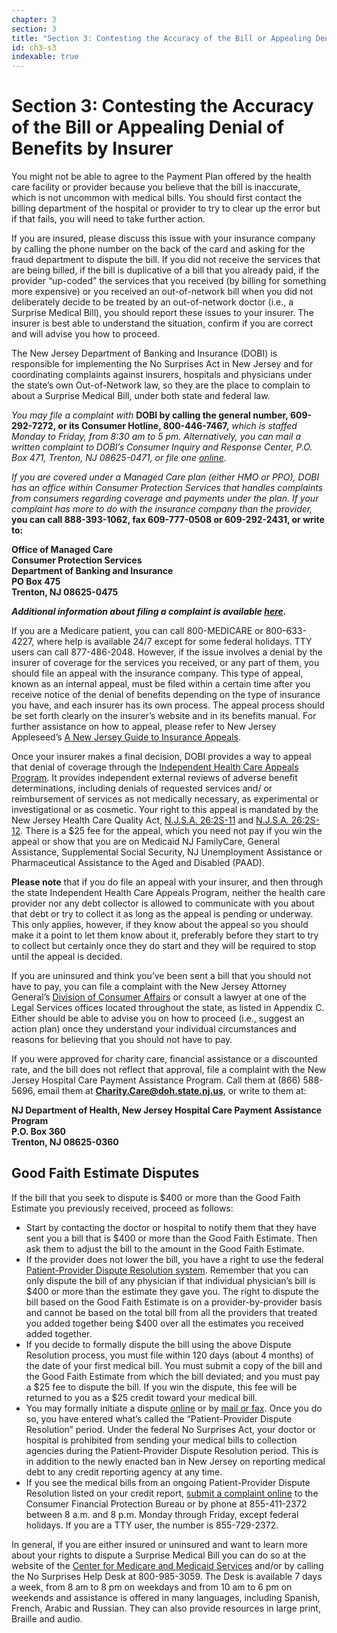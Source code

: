 ```yaml
---
chapter: 3
section: 3
title: "Section 3: Contesting the Accuracy of the Bill or Appealing Denial of Benefits by Insurer"
id: ch3-s3
indexable: true
---
```


# Section 3: Contesting the Accuracy of the Bill or Appealing Denial of Benefits by Insurer

You might not be able to agree to the Payment Plan offered by the health care facility or provider because you believe that the bill is inaccurate, which is not uncommon with medical bills. You should first contact the billing department of the hospital or provider to try to clear up the error but if that fails, you will need to take further action.

If you are insured, please discuss this issue with your insurance company by calling the phone number on the back of the card and asking for the fraud department to dispute the bill. If you did not receive the services that are being billed, if the bill is duplicative of a bill that you already paid, if the provider “up-coded” the services that you received (by billing for something more expensive) or you received an out-of-network bill when you did not deliberately decide to be treated by an out-of-network doctor (i.e., a Surprise Medical Bill), you should report these issues to your insurer. The insurer is best able to understand the situation, confirm if you are correct and will advise you how to proceed.

The New Jersey Department of Banking and Insurance (DOBI) is responsible for implementing the No Surprises Act in New Jersey and for coordinating complaints against insurers, hospitals and physicians under the state’s own Out-of-Network law, so they are the place to complain to about a Surprise Medical Bill, under both state and federal law.

_You may file a complaint with_ **DOBI by calling the general number, 609-292-7272, or its Consumer Hotline, 800-446-7467,** _which is staffed Monday to Friday, from 8:30 am to 5 pm. Alternatively, you can mail a written complaint to DOBI’s Consumer Inquiry and Response Center, P.O. Box 471, Trenton, NJ 08625-0471, or file one [online](https://www.nj.gov/dobi/consumer.htm)._

_If you are covered under a Managed Care plan (either HMO or PPO), DOBI has an office within Consumer Protection Services that handles complaints from consumers regarding coverage and payments under the plan. If your complaint has more to do with the insurance company than the provider,_ **you can call 888-393-1062, fax 609-777-0508 or 609-292-2431, or write to:**

**Office of Managed Care**  
**Consumer Protection Services**  
**Department of Banking and Insurance**  
**PO Box 475**  
**Trenton, NJ 08625-0475**

**_Additional information about filing a complaint is available [here](https://www.nj.gov/dobi/division_insurance/managedcare/mcfaqs.htm)._**

If you are a Medicare patient, you can call 800-MEDICARE or 800-633-4227, where help is available 24/7 except for some federal holidays. TTY users can call 877-486-2048. However, if the issue involves a denial by the insurer of coverage for the services you received, or any part of them, you should file an appeal with the insurance company. This type of appeal, known as an internal appeal, must be filed within a certain time after you receive notice of the denial of benefits depending on the type of insurance you have, and each insurer has its own process. The appeal process should be set forth clearly on the insurer’s website and in its benefits manual. For further assistance on how to appeal, please refer to New Jersey Appleseed’s [A New Jersey Guide to Insurance Appeals](https://njappleseed.org/wp-content/uploads/2017/09/appleseed-appeals-guide.pdf).

Once your insurer makes a final decision, DOBI provides a way to appeal that denial of coverage through the [Independent Health Care Appeals Program](https://www.nj.gov/dobi/division_insurance/managedcare/ihcap.htm). It provides independent external reviews of adverse benefit determinations, including denials of requested services and/ or reimbursement of services as not medically necessary, as experimental or investigational or as cosmetic. Your right to this appeal is mandated by the New Jersey Health Care Quality Act, [N.J.S.A. 26:2S-11](https://law.justia.com/codes/new-jersey/title-26/section-26-2s-11/) and [N.J.S.A. 26:2S-12](https://law.justia.com/codes/new-jersey/title-26/section-26-2s-12/). There is a $25 fee for the appeal, which you need not pay if you win the appeal or show that you are on Medicaid NJ FamilyCare, General Assistance, Supplemental Social Security, NJ Unemployment Assistance or Pharmaceutical Assistance to the Aged and Disabled (PAAD).

**Please note** that if you do file an appeal with your insurer, and then through the state Independent Health Care Appeals Program, neither the health care provider nor any debt collector is allowed to communicate with you about that debt or try to collect it as long as the appeal is pending or underway. This only applies, however, if they know about the appeal so you should make it a point to let them know about it, preferably before they start to try to collect but certainly once they do start and they will be required to stop until the appeal is decided.

If you are uninsured and think you’ve been sent a bill that you should not have to pay, you can file a complaint with the New Jersey Attorney General’s [Division of Consumer Affairs](https://www.njconsumeraffairs.gov/) or consult a lawyer at one of the Legal Services offices located throughout the state, as listed in Appendix C. Either should be able to advise you on how to proceed (i.e., suggest an action plan) once they understand your individual circumstances and reasons for believing that you should not have to pay.

If you were approved for charity care, financial assistance or a discounted rate, and the bill does not reflect that approval, file a complaint with the New Jersey Hospital Care Payment Assistance Program. Call them at (866) 588-5696, email them at **Charity.Care@doh.state.nj.us**, or write to them at:

**NJ Department of Health, New Jersey Hospital Care Payment Assistance Program**  
**P.O. Box 360**  
**Trenton, NJ 08625-0360**

## Good Faith Estimate Disputes

If the bill that you seek to dispute is $400 or more than the Good Faith Estimate you previously received, proceed as follows:

- Start by contacting the doctor or hospital to notify them that they have sent you a bill that is $400 or more than the Good Faith Estimate. Then ask them to adjust the bill to the amount in the Good Faith Estimate.
- If the provider does not lower the bill, you have a right to use the federal [Patient-Provider Dispute Resolution system](https://www.cms.gov/medical-bill-rights). Remember that you can only dispute the bill of any physician if that individual physician’s bill is $400 or more than the estimate they gave you. The right to dispute the bill based on the Good Faith Estimate is on a provider-by-provider basis and cannot be based on the total bill from all the providers that treated you added together being $400 over all the estimates you received added together.
- If you decide to formally dispute the bill using the above Dispute Resolution process, you must file within 120 days (about 4 months) of the date of your first medical bill. You must submit a copy of the bill and the Good Faith Estimate from which the bill deviated; and you must pay a $25 fee to dispute the bill. If you win the dispute, this fee will be returned to you as a $25 credit toward your medical bill.
- You may formally initiate a dispute [online](https://nsa-idr.cms.gov/billdisputes/s/) or by [mail or fax](https://www.cms.gov/medical-bill-rights/help/dispute-a-bill). Once you do so, you have entered what’s called the “Patient-Provider Dispute Resolution” period. Under the federal No Surprises Act, your doctor or hospital is prohibited from sending your medical bills to collection agencies during the Patient-Provider Dispute Resolution period. This is in addition to the newly enacted ban in New Jersey on reporting medical debt to any credit reporting agency at any time.
- If you see the medical bills from an ongoing Patient-Provider Dispute Resolution listed on your credit report, [submit a complaint online](https://www.consumerfinance.gov/complaint/) to the Consumer Financial Protection Bureau or by phone at 855-411-2372 between 8 a.m. and 8 p.m. Monday through Friday, except federal holidays. If you are a TTY user, the number is 855-729-2372.

In general, if you are either insured or uninsured and want to learn more about your rights to dispute a Surprise Medical Bill you can do so at the website of the [Center for Medicare and Medicaid Services](https://www.cms.gov/nosurprises) and/or by calling the No Surprises Help Desk at 800-985-3059. The Desk is available 7 days a week, from 8 am to 8 pm on weekdays and from 10 am to 6 pm on weekends and assistance is offered in many languages, including Spanish, French, Arabic and Russian. They can also provide resources in large print, Braille and audio.
